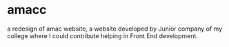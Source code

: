 # amacc
a redesign of amac website, a website developed by Junior company of my college where I could contribute helping in Front End development.

